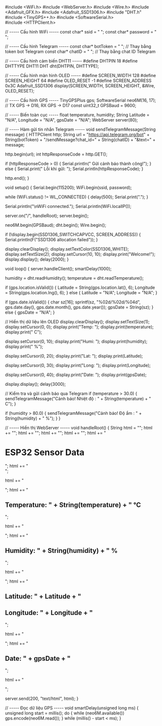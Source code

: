 #include <WiFi.h>
#include <WebServer.h>
#include <Wire.h>
#include <Adafruit_GFX.h>
#include <Adafruit_SSD1306.h>
#include "DHT.h"
#include <TinyGPS++.h>
#include <SoftwareSerial.h>  
#include <HTTPClient.h>

// ----- Cấu hình WiFi -----
const char* ssid = " ";
const char* password = " ";

// ----- Cấu hình Telegram -----
const char* botToken = " ";  // Thay bằng token bot Telegram 
const char* chatID = " ";      // Thay bằng chat ID Telegram 

// ----- Cấu hình cảm biến DHT11 -----
#define DHTPIN 18
#define DHTTYPE DHT11
DHT dht(DHTPIN, DHTTYPE);

// ----- Cấu hình màn hình OLED -----
#define SCREEN_WIDTH 128
#define SCREEN_HEIGHT 64
#define OLED_RESET -1
#define SCREEN_ADDRESS 0x3C
Adafruit_SSD1306 display(SCREEN_WIDTH, SCREEN_HEIGHT, &Wire, OLED_RESET);

// ----- Cấu hình GPS -----
TinyGPSPlus gps;
SoftwareSerial neo6M(16, 17); // TX GPS -> D16, RX GPS -> D17
const uint32_t GPSBaud = 9600;

// ----- Biến toàn cục -----
float temperature, humidity;
String Latitude = "N/A", Longitude = "N/A", gpsDate = "N/A";
WebServer server(80);

// ----- Hàm gửi tin nhắn Telegram -----
void sendTelegramMessage(String message) {
  HTTPClient http;
  String url = "https://api.telegram.org/bot" + String(botToken) +
               "/sendMessage?chat_id=" + String(chatID) +
               "&text=" + message;

  http.begin(url);
  int httpResponseCode = http.GET();

  if (httpResponseCode > 0) {
    Serial.println(" Gửi cảnh báo thành công!");
  } else {
    Serial.print(" Lỗi khi gửi: ");
    Serial.println(httpResponseCode);
  }
  
  http.end();
}

void setup() {
  Serial.begin(115200);
  WiFi.begin(ssid, password);
  
  while (WiFi.status() != WL_CONNECTED) {
    delay(500);
    Serial.print(".");
  }
  
  Serial.println("\nWiFi connected.");
  Serial.println(WiFi.localIP());

  server.on("/", handleRoot);
  server.begin();
  
  neo6M.begin(GPSBaud);
  dht.begin();
  Wire.begin();

  if (!display.begin(SSD1306_SWITCHCAPVCC, SCREEN_ADDRESS)) {
    Serial.println(F("SSD1306 allocation failed"));
  }

  display.clearDisplay();
  display.setTextColor(SSD1306_WHITE);
  display.setTextSize(2);
  display.setCursor(10, 10);
  display.print("Welcome!");
  display.display();
  delay(2000);
}

void loop() {
  server.handleClient();
  smartDelay(1000);

  humidity = dht.readHumidity();
  temperature = dht.readTemperature();

  if (gps.location.isValid()) {
    Latitude = String(gps.location.lat(), 6);
    Longitude = String(gps.location.lng(), 6);
  } else {
    Latitude = "N/A";
    Longitude = "N/A";
  }

  if (gps.date.isValid()) {
    char sz[16];
    sprintf(sz, "%02d/%02d/%04d", gps.date.day(), gps.date.month(), gps.date.year());
    gpsDate = String(sz);
  } else {
    gpsDate = "N/A";
  }

  // Hiển thị dữ liệu lên OLED
  display.clearDisplay();
  display.setTextSize(1);
  display.setCursor(0, 0);
  display.print("Temp: "); display.print(temperature); display.print(" C");

  display.setCursor(0, 10);
  display.print("Humi: "); display.print(humidity); display.print(" %");

  display.setCursor(0, 20);
  display.print("Lat: "); display.print(Latitude);

  display.setCursor(0, 30);
  display.print("Long: "); display.print(Longitude);

  display.setCursor(0, 40);
  display.print("Date: "); display.print(gpsDate);

  display.display();
  delay(3000);

  // Kiểm tra và gửi cảnh báo qua Telegram
  if (temperature > 30.0) {
    sendTelegramMessage("Cảnh báo! Nhiệt độ : " + String(temperature) + " C");
  }

  if (humidity > 80.0) {
    sendTelegramMessage("Cảnh báo! Độ ẩm : " + String(humidity) + " %");
  }
}

// ----- Hiển thị WebServer -----
void handleRoot() {
  String html = "<html><head><meta http-equiv='refresh' content='5'>";
  html += "<title>ESP32 Web Server</title>";
  html += "<style>";
  html += "body { font-family: Arial; text-align: center; background-color: #f4f4f4;}";
  html += ".data-container { display: flex; justify-content: center; align-items: center; flex-direction: column;}";
  html += ".data-box { background: white; padding: 15px; margin: 10px; border-radius: 10px; box-shadow: 2px 2px 10px rgba(0,0,0,0.1); width: 300px;}";
  html += ".icon { font-size: 40px; color: #007BFF; }";
  html += "</style>";
  html += "<link rel='stylesheet' href='https://cdnjs.cloudflare.com/ajax/libs/font-awesome/6.4.2/css/all.min.css'>";
  html += "</head><body>";
  html += "<h1>ESP32 Sensor Data</h1>";
  html += "<div class='data-container'>";

  html += "<div class='data-box'><i class='fas fa-thermometer-half icon'></i>";
  html += "<h2>Temperature: " + String(temperature) + " &deg;C</h2></div>";

  html += "<div class='data-box'><i class='fas fa-tint icon'></i>";
  html += "<h2>Humidity: " + String(humidity) + " %</h2></div>";

  html += "<div class='data-box'><i class='fas fa-map-marker-alt icon'></i>";
  html += "<h2>Latitude: " + Latitude + "</h2><h2>Longitude: " + Longitude + "</h2></div>";

  html += "<div class='data-box'><i class='fas fa-calendar-alt icon'></i>";
  html += "<h2>Date: " + gpsDate + "</h2></div>";

  html += "</div></body></html>";

  server.send(200, "text/html", html);
}

// ----- Đọc dữ liệu GPS -----
void smartDelay(unsigned long ms) {
  unsigned long start = millis();
  do {
    while (neo6M.available())
      gps.encode(neo6M.read());
  } while (millis() - start < ms);
}
